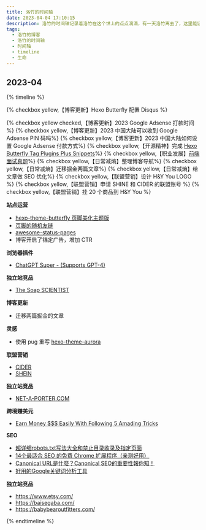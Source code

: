 ```yaml
---
title: 洛竹的时间轴
date: 2023-04-04 17:10:15
description: 洛竹的时间轴记录着洛竹在这个世上的点点滴滴，有一天洛竹离去了，这里能证明他来过。
tags:
  - 洛竹的博客
  - 洛竹的时间轴
  - 时间轴
  - timeline
  - 生命
---
```


## 2023-04

{% timeline %}
<!-- timeline 2023-04-08 -->
{% checkbox yellow,【博客更新】Hexo Butterfly 配置 Disqus %}
<!-- endtimeline -->
<!-- timeline 2023-04-07 -->
{% checkbox yellow checked,【博客更新】2023 Google Adsense 打款时间 %}
{% checkbox yellow,【博客更新】2023 中国大陆可以收到 Google Adsense PIN 码吗%}
{% checkbox yellow,【博客更新】2023 中国大陆如何设置 Google Adsense 付款方式%}
{% checkbox yellow,【开源精神】完成 [Hexo Butterfly Tag Plugins Plus Snippets](https://github.com/youngjuning/vscode-hexo-butterfly-tag-plugins-plus-snippets.git)%}
{% checkbox yellow,【职业发展】[前端面试真题](https://bit.ly/3ZQl91F)%}
{% checkbox yellow,【日常减熵】整理博客导航%}
{% checkbox yellow,【日常减熵】迁移掘金两篇文章%}
{% checkbox yellow,【日常减熵】给文章做 SEO 优化%}
{% checkbox yellow,【联盟营销】设计 H&Y You LOGO %}
{% checkbox yellow,【联盟营销】申请 SHINE 和 CIDER 的联盟账号 %}
{% checkbox yellow,【联盟营销】挂 20 个商品到 H&Y You %}
<!-- endtimeline -->
<!-- timeline 2023-04-06 -->
**站点运营**
- [hexo-theme-butterfly 页脚美化主题版](https://blog.marcus233.top/p/footer.html)
- [页脚的随机友链](https://blog.shineyu.cn/footer-random-flink.html)
- [awesome-status-pages](https://github.com/ivbeg/awesome-status-pages)
- 博客开启了锚定广告，增加 CTR

**浏览器插件**
- [ChatGPT Super - (Supports GPT-4)](https://chrome.google.com/webstore/detail/chatgpt-super-supports-gp/nijlhkhkkhnhidoondiobjdgommomifm/related?hl=en&authuser=2&gclid=EAIaIQobChMIkojizcCV_gIVzPGyCh16MgpjEAEYASAAEgIZR_D_BwE)

**独立站竞品**
- [The Soap SCIENTIST](https://soapscientist.us/)

**博客更新**
- 迁移两篇掘金的文章
<!-- endtimeline -->
<!-- timeline 2023-04-05 -->
**灵感**
- 使用 pug 重写 [hexo-theme-aurora](https://github.com/auroral-ui/hexo-theme-aurora)

**联盟营销**
- [CIDER](https://www.shopcider.com/)
- [SHEIN](https://us.shein.com/women?ici=us_tab01)

**独立站竞品**
- [NET-A-PORTER.COM](https://www.net-a-porter.com/zh-us/)
<!-- endtimeline -->
<!-- timeline 2023-04-04 -->
**跨境赚美元**
- [Earn Money $$$ Easily With Following 5 Amading Tricks](https://earndoller07.blogspot.com/2023/03/earn-money-easily-with-following-5.html)

**SEO**
- [超详细robots.txt写法大全和禁止目录收录及指定页面](https://blog.csdn.net/sh2018/article/details/121042435)
- [14个最适合 SEO 的免费 Chrome 扩展程序（亲测好用）](https://ahrefs.com/blog/zh/seo-chrome-extensions/)
- [Canonical URL是什麼？Canonical SEO的重要性報你知！](https://welly.tw/serp-rank-optimization/what-is-canonical-url)
- [好用的Google关键词分析工具](https://www.cifnews.com/article/126696)
<!-- endtimeline -->
<!-- timeline 2023-04-03 -->
**独立站竞品**
- https://www.etsy.com/
- https://baisegaba.com/
- https://babybearoutfitters.com/
<!-- endtimeline -->
{% endtimeline %}

